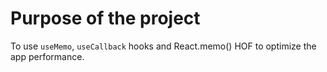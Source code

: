 # Purpose of the project

To use `useMemo`, `useCallback` hooks and React.memo() HOF to optimize the app performance.